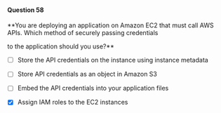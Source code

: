 #### Question  58


**You are deploying an application on Amazon EC2 that must call AWS APIs. Which method of securely passing credentials

to the application should you use?**


- [ ] Store the API credentials on the instance using instance metadata


- [ ] Store API credentials as an object in Amazon S3


- [ ] Embed the API credentials into your application files


- [x] Assign IAM roles to the EC2 instances

